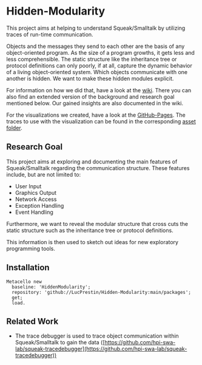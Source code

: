 # Hidden-Modularity

This project aims at helping to understand Squeak/Smalltalk by utilizing traces of run-time communication.

Objects and the messages they send to each other are the basis of any object-oriented program. As the size of a program growths, it gets less and less comprehensible. The static structure like the inheritance tree or protocol definitions can only poorly, if at all, capture the dynamic behavior of a living object-oriented system. Which objects communicate with one another is hidden. We want to make these hidden modules explicit.

For information on how we did that, have a look at the [wiki](https://github.com/LucPrestin/Hidden-Modularity/wiki). There you can also find an extended version of the background and research goal mentioned below. Our gained insights are also documented in the wiki.

For the visualizations we created, have a look at the [GitHub-Pages](https://lucprestin.github.io/Hidden-Modularity/). The traces to use with the visualization can be found in the corresponding [asset folder](https://github.com/LucPrestin/Hidden-Modularity/tree/main/visualizations/assets/traceData).

## Research Goal

This project aims at exploring and documenting the main features of Squeak/Smalltalk regarding the communication structure. These features include, but are not limited to:

- User Input
- Graphics Output
- Network Access
- Exception Handling
- Event Handling

Furthermore, we want to reveal the modular structure that cross cuts the static structure such as the inheritance tree or protocol definitions.

This information is then used to sketch out ideas for new exploratory programming tools.

## Installation

```Smalltalk
Metacello new
  baseline: 'HiddenModularity';
  repository: 'github://LucPrestin/Hidden-Modularity:main/packages';
  get;
  load.
```

## Related Work

- The trace debugger is used to trace object communication within Squeak/Smalltalk to gain the data ([https://github.com/hpi-swa-lab/squeak-tracedebugger](https://github.com/hpi-swa-lab/squeak-tracedebugger))
